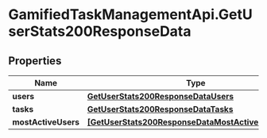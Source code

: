 # GamifiedTaskManagementApi.GetUserStats200ResponseData

## Properties

Name | Type | Description | Notes
------------ | ------------- | ------------- | -------------
**users** | [**GetUserStats200ResponseDataUsers**](GetUserStats200ResponseDataUsers.md) |  | [optional] 
**tasks** | [**GetUserStats200ResponseDataTasks**](GetUserStats200ResponseDataTasks.md) |  | [optional] 
**mostActiveUsers** | [**[GetUserStats200ResponseDataMostActiveUsersInner]**](GetUserStats200ResponseDataMostActiveUsersInner.md) |  | [optional] 


